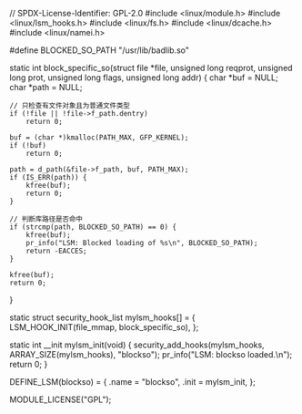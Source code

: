 // SPDX-License-Identifier: GPL-2.0
#include <linux/module.h>
#include <linux/lsm_hooks.h>
#include <linux/fs.h>
#include <linux/dcache.h>
#include <linux/namei.h>

#define BLOCKED_SO_PATH "/usr/lib/badlib.so"

static int block_specific_so(struct file *file, unsigned long reqprot,
                             unsigned long prot, unsigned long flags, unsigned long addr)
{
    char *buf = NULL;
    char *path = NULL;

    // 只检查有文件对象且为普通文件类型
    if (!file || !file->f_path.dentry)
        return 0;

    buf = (char *)kmalloc(PATH_MAX, GFP_KERNEL);
    if (!buf)
        return 0;

    path = d_path(&file->f_path, buf, PATH_MAX);
    if (IS_ERR(path)) {
        kfree(buf);
        return 0;
    }

    // 判断库路径是否命中
    if (strcmp(path, BLOCKED_SO_PATH) == 0) {
        kfree(buf);
        pr_info("LSM: Blocked loading of %s\n", BLOCKED_SO_PATH);
        return -EACCES;
    }

    kfree(buf);
    return 0;
}

static struct security_hook_list mylsm_hooks[] = {
    LSM_HOOK_INIT(file_mmap, block_specific_so),
};

static int __init mylsm_init(void)
{
    security_add_hooks(mylsm_hooks, ARRAY_SIZE(mylsm_hooks), "blockso");
    pr_info("LSM: blockso loaded.\n");
    return 0;
}

DEFINE_LSM(blockso) = {
    .name = "blockso",
    .init = mylsm_init,
};

MODULE_LICENSE("GPL");
